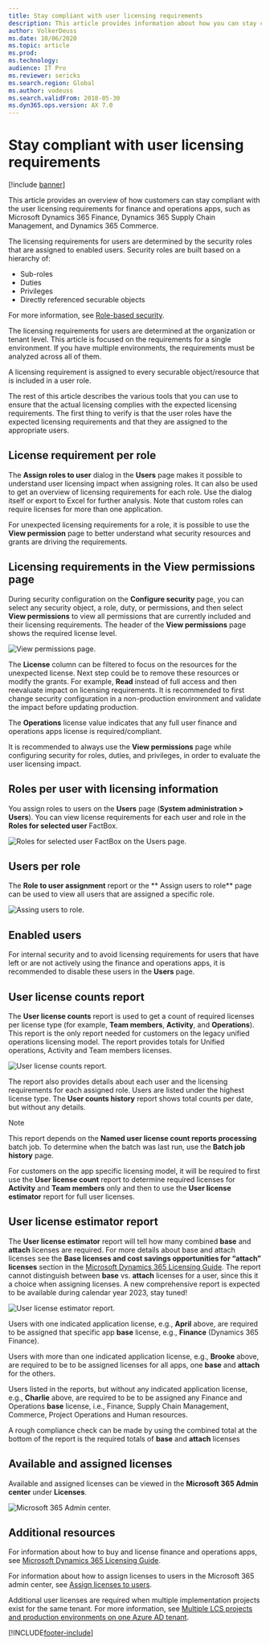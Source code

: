 ```yaml
---
title: Stay compliant with user licensing requirements
description: This article provides information about how you can stay compliant with the user licensing requirements for finance and operations apps.
author: VolkerDeuss
ms.date: 10/06/2020
ms.topic: article
ms.prod: 
ms.technology: 
audience: IT Pro
ms.reviewer: sericks
ms.search.region: Global
ms.author: vodeuss
ms.search.validFrom: 2018-05-30
ms.dyn365.ops.version: AX 7.0
---
```


# Stay compliant with user licensing requirements

[!include [banner](../includes/banner.md)]

This article provides an overview of how customers can stay compliant with the user licensing requirements for finance and operations apps, such as Microsoft Dynamics 365 Finance, Dynamics 365 Supply Chain Management, and Dynamics 365 Commerce.

The licensing requirements for users are determined by the security roles that are assigned to enabled users. Security roles are built based on a hierarchy of:

- Sub-roles
- Duties
- Privileges
- Directly referenced securable objects 

For more information, see [Role-based security](./role-based-security.md).

The licensing requirements for users are determined at the organization or tenant level. This article is focused on the requirements for a single environment. If you have multiple environments, the requirements must be analyzed across all of them.

A licensing requirement is assigned to every securable object/resource that is included in a user role. 

The rest of this article describes the various tools that you can use to ensure that the actual licensing complies with the expected licensing requirements. The first thing to verify is that the user roles have the expected licensing requirements and that they are assigned to the appropriate users.

## License requirement per role

The **Assign roles to user** dialog in the **Users** page makes it possible to understand user licensing impact when assigning roles. It can also be used to get an overview of licensing requirements for each role. Use the dialog itself or export to Excel for further analysis. Note that custom roles can require licenses for more than one application.

For unexpected licensing requirements for a role, it is possible to use the **View permission** page to better understand what security resources and grants are driving the requirements. 

## Licensing requirements in the View permissions page

During security configuration on the **Configure security** page, you can select any security object, a role, duty, or permissions, and then select **View permissions** to view all permissions that are currently included and their licensing requirements. The header of the **View permissions** page shows the required license level.

![View permissions page.](media/View-permissons2.png)

The **License** column can be filtered to focus on the resources for the unexpected license. Next step could be to remove these resources or modify the grants. For example, **Read** instead of full access and then reevaluate impact on licensing requirements. It is recommended to first change security configuration in a non-production environment and validate the impact before updating production. 

The **Operations** license value indicates that any full user finance and operations apps license is required/compliant.  

It is recommended to always use the **View permissions** page while configuring security for roles, duties, and privileges, in order to evaluate the user licensing impact.

## Roles per user with licensing information

You assign roles to users on the **Users** page (**System administration \> Users**). You can view license requirements for each user and role in the **Roles for selected user** FactBox.

![Roles for selected user FactBox on the Users page.](media/Roles-for-selected-user2.png)

## Users per role

The **Role to user assignment** report or the ** Assign users to role** page can be used to view all users that are assigned a specific role.

![Assing users to role.](media/Assign-roles-to-user.png)

## Enabled users

For internal security and to avoid licensing requirements for users that have left or are not actively using the finance and operations apps, it is recommended to disable these users in the **Users** page.

## User license counts report

The **User license counts** report is used to get a count of required licenses per license type (for example, **Team members**, **Activity**, and **Operations**). This report is the only report needed for customers on the legacy unified operations licensing model. The report provides totals for Unified operations, Activity and Team members licenses. 

![User license counts report.](media/User-count-report2.png)

The report also provides details about each user and the licensing requirements for each assigned role. Users are listed under the highest license type. 
The **User counts history** report shows total counts per date, but without any details.

> [!NOTE]
> This report depends on the **Named user license count reports processing** batch job. To determine when the batch was last run, use the **Batch job history** page.

For customers on the app specific licensing model, it will be required to first use the **User license count** report to determine required licenses for **Activity** and **Team members** only and then to use the **User license estimator** report for full user licenses.

## User license estimator report

The **User license estimator** report will tell how many combined **base** and **attach** licenses are required. For more details about base and attach licenses see the **Base licenses and cost savings opportunities for “attach” licenses** section in the [Microsoft Dynamics 365 Licensing Guide](https://go.microsoft.com/fwlink/?LinkId=866544&amp;clcid=0x409). The report cannot distinguish between **base** vs. **attach** licenses for a user, since this it a choice when assigning licenses. A new comprehensive report is expected to be available during calendar year 2023, stay tuned!

![User license estimator report.](media/User-license-estimator2.png)

Users with one indicated application license, e.g., **April** above, are required to be assigned that specific app **base** license, e.g., **Finance** (Dynamics 365 Finance). 

Users with more than one indicated application license, e.g., **Brooke** above, are required to be to be assigned licenses for all apps, one **base** and **attach** for the others. 

Users listed in the reports, but without any indicated application license, e.g., **Charlie** above, are required to be to be assigned any Finance and Operations **base** license, i.e., Finance, Supply Chain Management, Commerce, Project Operations and Human resources. 

A rough compliance check can be made by using the combined total at the bottom of the report is the required totals of **base** and **attach** licenses 

## Available and assigned licenses

Available and assigned licenses can be viewed in the **Microsoft 365 Admin center** under **Licenses**.

![Microsoft 365 Admin center.](media/M365-admin-center.png)

## Additional resources

For information about how to buy and license finance and operations apps, see [Microsoft Dynamics 365 Licensing Guide](https://go.microsoft.com/fwlink/?LinkId=866544&amp;clcid=0x409).

For information about how to assign licenses to users in the Microsoft 365 admin center, see [Assign licenses to users](/microsoft-365/admin/manage/assign-licenses-to-users).

Additional user licenses are required when multiple implementation projects exist for the same tenant. For more information, see [Multiple LCS projects and production environments on one Azure AD tenant](../../fin-ops/get-started/implement-multiple-projects-aad-tenant.md#licensing-requirements).


[!INCLUDE[footer-include](../../../includes/footer-banner.md)]

